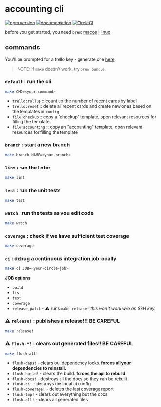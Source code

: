# accounting cli

[![npm version](https://badge.fury.io/js/%40daniellacosse%2Faccounting-cli.svg)](https://badge.fury.io/js/%40daniellacosse%2Faccounting-cli) [![documentation](https://img.shields.io/badge/documentation-blue.svg)](https://github.com/daniellacosse/accounting-cli/tree/master/documentation#process-automation-srcrary-documentation) [![CircleCI](https://circleci.com/gh/daniellacosse/accounting-cli.svg?style=svg)](https://circleci.com/gh/daniellacosse/accounting-cli)


before you get started, you need `brew`: [macos](https://brew.sh/) | [linux](https://docs.brew.sh/Homebrew-on-Linux)

## commands

You'll be prompted for a trello key - generate one [here](https://trello.com/app-key/)

> NOTE: If `make` doesn't work, try `brew bundle`.

### `default` : run the cli

```sh
make CMD=<your:command>
```

  - `trello:rollup` :: count up the number of recent cards by label
  - `trello:reset` :: delete all recent cards and create new ones based on the templates in `config`
  - `file:checkup` :: copy a "checkup" template, open relevant resources for filling the template
  - `file:accounting` :: copy an "accounting" template, open relevant resources for filling the template


### `branch` :  start a new branch

```sh
make branch NAME=<your-branch>
```

### `lint` : run the linter

```sh
make lint
```

### `test` : run the unit tests

```sh
make test
```

### `watch` : run the tests as you edit code

```sh
make watch
```

### `coverage` : check if we have sufficient test coverage

```sh
make coverage
```

### `ci` : debug a continuous integration job locally

```sh
make ci JOB=<your-circle-job>
```

**JOB options**

 - `build`
 - `list`
 - `test`
 - `coverage`
 - `release_patch` - ⚠️ runs `make release!` _this won't work w/o an SSH key._

### ⚠️ `release!` : publishes a release!!! **BE CAREFUL**

```sh
make release!
```

### ⚠️ `flush-*!` : clears out generated files!! **BE CAREFUL**


```sh
make flush-all!
```

 - `flush-deps!` - clears out dependency locks. **forces all your dependencies to reinstall.**
 - `flush-build!` - clears the build. **forces the api to rebuild**
 - `flush-docs!` - destroys all the docs so they can be rebuilt
 - `flush-ci!` - destroys the local ci config
 - `flush-coverage!` - deletes the last coverage report
 - `flush-tmp!` - clears out everything but the docs
 - `flush-all!` - clears all generated files
